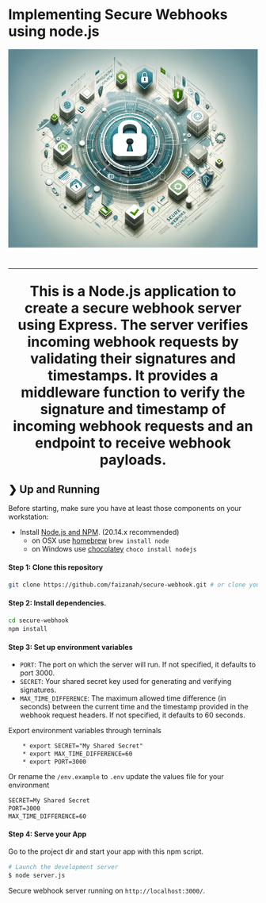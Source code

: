# Implementing Secure Webhooks using node.js


<p align="center">
  <img src="./banner.png" alt="Implementing Secure Webhooks using node.js" width="1000" height="400" />
</p>

<h1 align="center"Implementing Secure Webhooks using node.js</h1>

<hr />

<p>This is a Node.js application to create a secure webhook server using Express. The server verifies incoming webhook requests by validating their signatures and timestamps. It provides a middleware function to verify the signature and timestamp of incoming webhook requests and an endpoint to receive webhook payloads.</p>


## ❯ Up and Running


Before starting, make sure you have at least those components on your workstation:

-   Install [Node.js and NPM](https://nodejs.org/en/download/). (20.14.x recommended)
    -   on OSX use [homebrew](http://brew.sh) `brew install node`
    -   on Windows use [chocolatey](https://chocolatey.org/) `choco install nodejs`


#### Step 1: Clone this repository

```sh
git clone https://github.com/faizanah/secure-webhook.git # or clone your own fork
```
#### Step 2: Install dependencies.

```sh
cd secure-webhook
npm install
```
#### Step 3: Set up environment variables
- `PORT`: The port on which the server will run. If not specified, it defaults to port 3000.
- `SECRET`: Your shared secret key used for generating and verifying signatures.
- `MAX_TIME_DIFFERENCE`: The maximum allowed time difference (in seconds) between the current time and the timestamp provided in the webhook request headers. If not specified, it defaults to 60 seconds.

Export environment variables through terninals
```
    * export SECRET="My Shared Secret"
    * export MAX_TIME_DIFFERENCE=60
    * export PORT=3000
```
Or rename the `/env.example` to `.env` update the values file for your environment
```
SECRET=My Shared Secret
PORT=3000
MAX_TIME_DIFFERENCE=60
```
#### Step 4: Serve your App
Go to the project dir and start your app with this npm script.

```bash
# Launch the development server
$ node server.js
```
Secure webhook server running on `http://localhost:3000/`.
